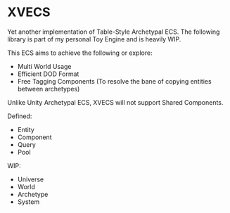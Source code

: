 # XVECS
Yet another implementation of Table-Style Archetypal ECS. The following library is part of my personal Toy Engine and is heavily WIP.

This ECS aims to achieve the following or explore:
- Multi World Usage
- Efficient DOD Format
- Free Tagging Components (To resolve the bane of copying entities between archetypes)

Unlike Unity Archetypal ECS, XVECS will not support Shared Components.

Defined:
- Entity
- Component
- Query
- Pool

WIP:
- Universe 
- World
- Archetype
- System
